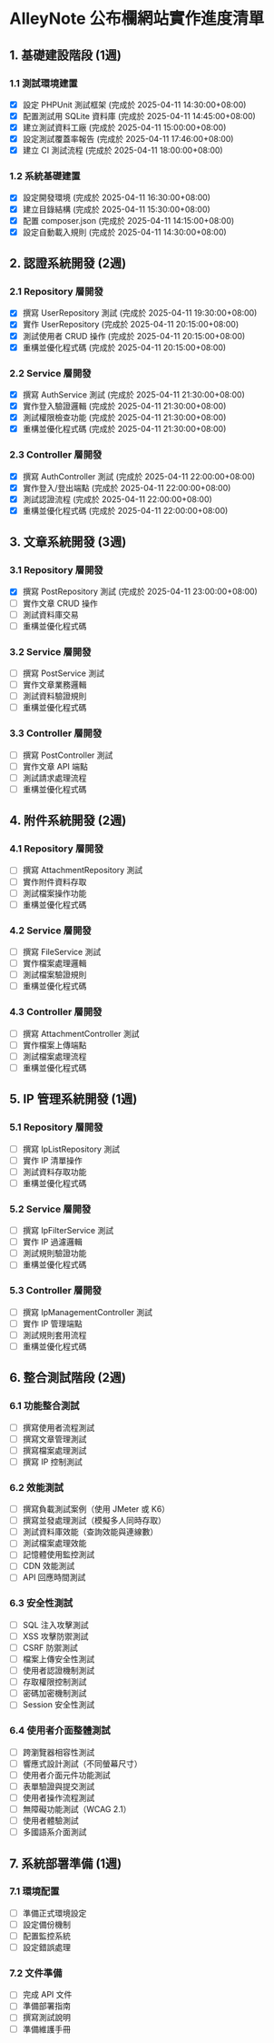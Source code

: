 # AlleyNote 公布欄網站實作進度清單

## 1. 基礎建設階段 (1週)

### 1.1 測試環境建置
- [x] 設定 PHPUnit 測試框架 (完成於 2025-04-11 14:30:00+08:00)
- [x] 配置測試用 SQLite 資料庫 (完成於 2025-04-11 14:45:00+08:00)
- [x] 建立測試資料工廠 (完成於 2025-04-11 15:00:00+08:00)
- [x] 設定測試覆蓋率報告 (完成於 2025-04-11 17:46:00+08:00)
- [x] 建立 CI 測試流程 (完成於 2025-04-11 18:00:00+08:00)

### 1.2 系統基礎建置
- [x] 設定開發環境 (完成於 2025-04-11 16:30:00+08:00)
- [x] 建立目錄結構 (完成於 2025-04-11 15:30:00+08:00)
- [x] 配置 composer.json (完成於 2025-04-11 14:15:00+08:00)
- [x] 設定自動載入規則 (完成於 2025-04-11 14:30:00+08:00)

## 2. 認證系統開發 (2週)

### 2.1 Repository 層開發
- [x] 撰寫 UserRepository 測試 (完成於 2025-04-11 19:30:00+08:00)
- [x] 實作 UserRepository (完成於 2025-04-11 20:15:00+08:00)
- [x] 測試使用者 CRUD 操作 (完成於 2025-04-11 20:15:00+08:00)
- [x] 重構並優化程式碼 (完成於 2025-04-11 20:15:00+08:00)

### 2.2 Service 層開發
- [x] 撰寫 AuthService 測試 (完成於 2025-04-11 21:30:00+08:00)
- [x] 實作登入驗證邏輯 (完成於 2025-04-11 21:30:00+08:00)
- [x] 測試權限檢查功能 (完成於 2025-04-11 21:30:00+08:00)
- [x] 重構並優化程式碼 (完成於 2025-04-11 21:30:00+08:00)

### 2.3 Controller 層開發
- [x] 撰寫 AuthController 測試 (完成於 2025-04-11 22:00:00+08:00)
- [x] 實作登入/登出端點 (完成於 2025-04-11 22:00:00+08:00)
- [x] 測試認證流程 (完成於 2025-04-11 22:00:00+08:00)
- [x] 重構並優化程式碼 (完成於 2025-04-11 22:00:00+08:00)

## 3. 文章系統開發 (3週)

### 3.1 Repository 層開發
- [x] 撰寫 PostRepository 測試 (完成於 2025-04-11 23:00:00+08:00)
- [ ] 實作文章 CRUD 操作
- [ ] 測試資料庫交易
- [ ] 重構並優化程式碼

### 3.2 Service 層開發
- [ ] 撰寫 PostService 測試
- [ ] 實作文章業務邏輯
- [ ] 測試資料驗證規則
- [ ] 重構並優化程式碼

### 3.3 Controller 層開發
- [ ] 撰寫 PostController 測試
- [ ] 實作文章 API 端點
- [ ] 測試請求處理流程
- [ ] 重構並優化程式碼

## 4. 附件系統開發 (2週)

### 4.1 Repository 層開發
- [ ] 撰寫 AttachmentRepository 測試
- [ ] 實作附件資料存取
- [ ] 測試檔案操作功能
- [ ] 重構並優化程式碼

### 4.2 Service 層開發
- [ ] 撰寫 FileService 測試
- [ ] 實作檔案處理邏輯
- [ ] 測試檔案驗證規則
- [ ] 重構並優化程式碼

### 4.3 Controller 層開發
- [ ] 撰寫 AttachmentController 測試
- [ ] 實作檔案上傳端點
- [ ] 測試檔案處理流程
- [ ] 重構並優化程式碼

## 5. IP 管理系統開發 (1週)

### 5.1 Repository 層開發
- [ ] 撰寫 IpListRepository 測試
- [ ] 實作 IP 清單操作
- [ ] 測試資料存取功能
- [ ] 重構並優化程式碼

### 5.2 Service 層開發
- [ ] 撰寫 IpFilterService 測試
- [ ] 實作 IP 過濾邏輯
- [ ] 測試規則驗證功能
- [ ] 重構並優化程式碼

### 5.3 Controller 層開發
- [ ] 撰寫 IpManagementController 測試
- [ ] 實作 IP 管理端點
- [ ] 測試規則套用流程
- [ ] 重構並優化程式碼

## 6. 整合測試階段 (2週)

### 6.1 功能整合測試
- [ ] 撰寫使用者流程測試
- [ ] 撰寫文章管理測試
- [ ] 撰寫檔案處理測試
- [ ] 撰寫 IP 控制測試

### 6.2 效能測試
- [ ] 撰寫負載測試案例（使用 JMeter 或 K6）
- [ ] 撰寫並發處理測試（模擬多人同時存取）
- [ ] 測試資料庫效能（查詢效能與連線數）
- [ ] 測試檔案處理效能
- [ ] 記憶體使用監控測試
- [ ] CDN 效能測試
- [ ] API 回應時間測試

### 6.3 安全性測試
- [ ] SQL 注入攻擊測試
- [ ] XSS 攻擊防禦測試
- [ ] CSRF 防禦測試
- [ ] 檔案上傳安全性測試
- [ ] 使用者認證機制測試
- [ ] 存取權限控制測試
- [ ] 密碼加密機制測試
- [ ] Session 安全性測試

### 6.4 使用者介面整體測試
- [ ] 跨瀏覽器相容性測試
- [ ] 響應式設計測試（不同螢幕尺寸）
- [ ] 使用者介面元件功能測試
- [ ] 表單驗證與提交測試
- [ ] 使用者操作流程測試
- [ ] 無障礙功能測試（WCAG 2.1）
- [ ] 使用者體驗測試
- [ ] 多國語系介面測試

## 7. 系統部署準備 (1週)

### 7.1 環境配置
- [ ] 準備正式環境設定
- [ ] 設定備份機制
- [ ] 配置監控系統
- [ ] 設定錯誤處理

### 7.2 文件準備
- [ ] 完成 API 文件
- [ ] 準備部署指南
- [ ] 撰寫測試說明
- [ ] 準備維護手冊